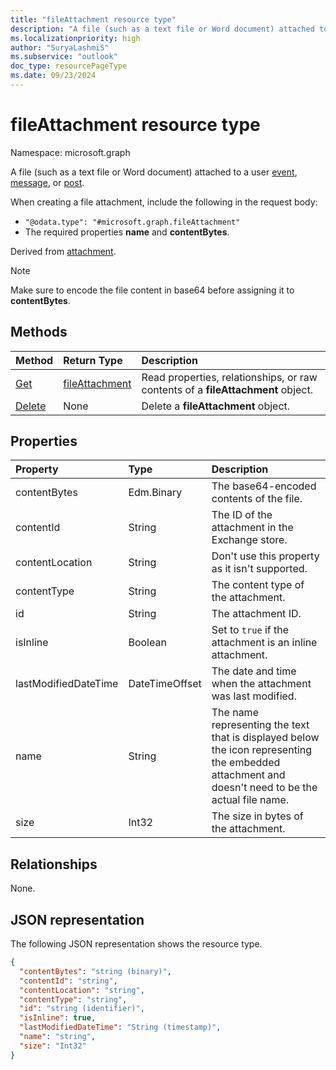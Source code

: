 ```yaml
---
title: "fileAttachment resource type"
description: "A file (such as a text file or Word document) attached to an event, message, or post."
ms.localizationpriority: high
author: "SuryaLashmiS"
ms.subservice: "outlook"
doc_type: resourcePageType
ms.date: 09/23/2024
---
```


# fileAttachment resource type

Namespace: microsoft.graph

A file (such as a text file or Word document) attached to a user [event](../resources/event.md),
[message](../resources/message.md), or [post](../resources/post.md).

When creating a file attachment, include the following in the request body:

* `"@odata.type": "#microsoft.graph.fileAttachment"`
* The required properties **name** and **contentBytes**.

Derived from [attachment](attachment.md).

> [!NOTE]
> Make sure to encode the file content in base64 before assigning it to **contentBytes**.

## Methods

| Method       | Return Type  |Description|
|:---------------|:--------|:----------|
|[Get](../api/attachment-get.md) | [fileAttachment](fileattachment.md) |Read properties, relationships, or raw contents of a **fileAttachment** object.|
|[Delete](../api/attachment-delete.md) | None |Delete a **fileAttachment** object. |

## Properties
| Property	   | Type	|Description|
|:---------------|:--------|:----------|
|contentBytes|Edm.Binary|The base64-encoded contents of the file.|
|contentId|String|The ID of the attachment in the Exchange store.|
|contentLocation|String|Don't use this property as it isn't supported.|
|contentType|String|The content type of the attachment.|
|id|String|The attachment ID.|
|isInline|Boolean|Set to `true` if the attachment is an inline attachment.|
|lastModifiedDateTime|DateTimeOffset|The date and time when the attachment was last modified.|
|name|String|The name representing the text that is displayed below the icon representing the embedded attachment and doesn't need to be the actual file name.|
|size|Int32|The size in bytes of the attachment.|

## Relationships
None.


## JSON representation

The following JSON representation shows the resource type.

<!-- {
  "blockType": "resource",
  "baseType": "microsoft.graph.attachment",
  "keyProperty": "id",
  "optionalProperties": [

  ],
  "@odata.type": "microsoft.graph.fileAttachment"
}-->

```json
{
  "contentBytes": "string (binary)",
  "contentId": "string",
  "contentLocation": "string",
  "contentType": "string",
  "id": "string (identifier)",
  "isInline": true,
  "lastModifiedDateTime": "String (timestamp)",
  "name": "string",
  "size": "Int32"
}

```

<!-- uuid: 8fcb5dbc-d5aa-4681-8e31-b001d5168d79
2015-10-25 14:57:30 UTC -->
<!-- {
  "type": "#page.annotation",
  "description": "fileAttachment resource",
  "keywords": "",
  "section": "documentation",
  "tocPath": ""
}-->

